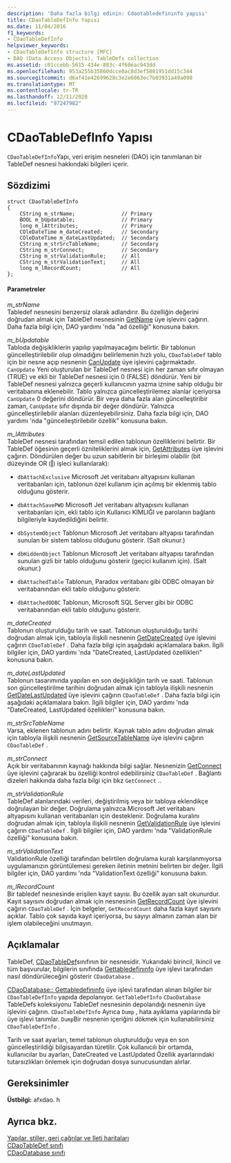 ```yaml
---
description: 'Daha fazla bilgi edinin: Cdaotabledefinınfo yapısı'
title: CDaoTableDefInfo Yapısı
ms.date: 11/04/2016
f1_keywords:
- CDaoTableDefInfo
helpviewer_keywords:
- CDaoTableDefInfo structure [MFC]
- DAO (Data Access Objects), TableDefs collection
ms.assetid: c01ccebb-5615-434e-883c-4f60eac943dd
ms.openlocfilehash: 953a255b35860dcce0ac8d3ef5081951dd15c344
ms.sourcegitcommit: d6af41e42699628c3e2e6063ec7b03931a49a098
ms.translationtype: MT
ms.contentlocale: tr-TR
ms.lasthandoff: 12/11/2020
ms.locfileid: "97247982"
---
```

# <a name="cdaotabledefinfo-structure"></a>CDaoTableDefInfo Yapısı

`CDaoTableDefInfo`Yapı, veri erişim nesneleri (DAO) için tanımlanan bir TableDef nesnesi hakkındaki bilgileri içerir.

## <a name="syntax"></a>Sözdizimi

```
struct CDaoTableDefInfo
{
    CString m_strName;               // Primary
    BOOL m_bUpdatable;               // Primary
    long m_lAttributes;              // Primary
    COleDateTime m_dateCreated;      // Secondary
    COleDateTime m_dateLastUpdated;  // Secondary
    CString m_strSrcTableName;       // Secondary
    CString m_strConnect;            // Secondary
    CString m_strValidationRule;     // All
    CString m_strValidationText;     // All
    long m_lRecordCount;             // All
};
```

#### <a name="parameters"></a>Parametreler

*m_strName*<br/>
Tabledef nesnesini benzersiz olarak adlandırır. Bu özelliğin değerini doğrudan almak için TableDef nesnesinin [GetName](../../mfc/reference/cdaotabledef-class.md#getname) üye işlevini çağırın. Daha fazla bilgi için, DAO yardımı 'nda "ad özelliği" konusuna bakın.

*m_bUpdatable*<br/>
Tabloda değişikliklerin yapılıp yapılmayacağını belirtir. Bir tablonun güncelleştirilebilir olup olmadığını belirlemenin hızlı yolu, `CDaoTableDef` tablo için bir nesne açıp nesnenin [CanUpdate](../../mfc/reference/cdaotabledef-class.md#canupdate) üye işlevini çağırmaktadır. `CanUpdate` Yeni oluşturulan bir TableDef nesnesi için her zaman sıfır olmayan (TRUE) ve ekli bir TableDef nesnesi için 0 (FALSE) döndürür. Yeni bir TableDef nesnesi yalnızca geçerli kullanıcının yazma iznine sahip olduğu bir veritabanına eklenebilir. Tablo yalnızca güncelleştirilemez alanlar içeriyorsa `CanUpdate` 0 değerini döndürür. Bir veya daha fazla alan güncelleştiribir zaman, `CanUpdate` sıfır dışında bir değer döndürür. Yalnızca güncelleştirilebilir alanları düzenleyebilirsiniz. Daha fazla bilgi için, DAO yardımı 'nda "güncelleştirilebilir özellik" konusuna bakın.

*m_lAttributes*<br/>
TableDef nesnesi tarafından temsil edilen tablonun özelliklerini belirtir. Bir TableDef öğesinin geçerli özniteliklerini almak için, [GetAttributes](../../mfc/reference/cdaotabledef-class.md#getattributes) üye işlevini çağırın. Döndürülen değer bu uzun sabitlerin bir birleşimi olabilir (bit düzeyinde OR (**&#124;**) işleci kullanılarak):

- `dbAttachExclusive` Microsoft Jet veritabanı altyapısını kullanan veritabanları için, tablonun özel kullanım için açılmış bir eklenmiş tablo olduğunu gösterir.

- `dbAttachSavePWD` Microsoft Jet veritabanı altyapısını kullanan veritabanları için, ekli tablo için Kullanıcı KIMLIĞI ve parolanın bağlantı bilgileriyle kaydedildiğini belirtir.

- `dbSystemObject` Tablonun Microsoft Jet veritabanı altyapısı tarafından sunulan bir sistem tablosu olduğunu gösterir. (Salt okunur.)

- `dbHiddenObject` Tablonun Microsoft Jet veritabanı altyapısı tarafından sunulan gizli bir tablo olduğunu gösterir (geçici kullanım için). (Salt okunur.)

- `dbAttachedTable` Tablonun, Paradox veritabanı gibi ODBC olmayan bir veritabanından ekli tablo olduğunu gösterir.

- `dbAttachedODBC` Tablonun, Microsoft SQL Server gibi bir ODBC veritabanından ekli tablo olduğunu gösterir.

*m_dateCreated*<br/>
Tablonun oluşturulduğu tarih ve saat. Tablonun oluşturulduğu tarihi doğrudan almak için, tabloyla ilişkili nesnenin [GetDateCreated](../../mfc/reference/cdaotabledef-class.md#getdatecreated) üye işlevini çağırın `CDaoTableDef` . Daha fazla bilgi için aşağıdaki açıklamalara bakın. İlgili bilgiler için, DAO yardımı 'nda "DateCreated, LastUpdated özellikleri" konusuna bakın.

*m_dateLastUpdated*<br/>
Tablonun tasarımında yapılan en son değişikliğin tarih ve saati. Tablonun son güncelleştirilme tarihini doğrudan almak için tabloyla ilişkili nesnenin [GetDateLastUpdated](../../mfc/reference/cdaotabledef-class.md#getdatelastupdated) üye işlevini çağırın `CDaoTableDef` . Daha fazla bilgi için aşağıdaki açıklamalara bakın. İlgili bilgiler için, DAO yardımı 'nda "DateCreated, LastUpdated özellikleri" konusuna bakın.

*m_strSrcTableName*<br/>
Varsa, eklenen tablonun adını belirtir. Kaynak tablo adını doğrudan almak için tabloyla ilişkili nesnenin [GetSourceTableName](../../mfc/reference/cdaotabledef-class.md#getsourcetablename) üye işlevini çağırın `CDaoTableDef` .

*m_strConnect*<br/>
Açık bir veritabanının kaynağı hakkında bilgi sağlar. Nesnenizin [GetConnect](../../mfc/reference/cdaotabledef-class.md#getconnect) üye işlevini çağırarak bu özelliği kontrol edebilirsiniz `CDaoTableDef` . Bağlantı dizeleri hakkında daha fazla bilgi için bkz `GetConnect` ..

*m_strValidationRule*<br/>
TableDef alanlarındaki verileri, değiştirilmiş veya bir tabloya eklendikçe doğrulayan bir değer. Doğrulama yalnızca Microsoft Jet veritabanı altyapısını kullanan veritabanları için desteklenir. Doğrulama kuralını doğrudan almak için, tabloyla ilişkili nesnenin [GetValidationRule](../../mfc/reference/cdaotabledef-class.md#getvalidationrule) üye işlevini çağırın `CDaoTableDef` . İlgili bilgiler için, DAO yardımı 'nda "ValidationRule özelliği" konusuna bakın.

*m_strValidationText*<br/>
ValidationRule özelliği tarafından belirtilen doğrulama kuralı karşılanmıyorsa uygulamanızın görüntülemesi gereken iletinin metnini belirten bir değer. İlgili bilgiler için, DAO yardımı 'nda "ValidationText özelliği" konusuna bakın.

*m_lRecordCount*<br/>
Bir tabledef nesnesinde erişilen kayıt sayısı. Bu özellik ayarı salt okunurdur. Kayıt sayısını doğrudan almak için nesnesinin [GetRecordCount](../../mfc/reference/cdaotabledef-class.md#getrecordcount) üye işlevini çağırın `CDaoTableDef` . İçin belgeler, `GetRecordCount` daha fazla kayıt sayısını açıklar. Tablo çok sayıda kayıt içeriyorsa, bu sayıyı almanın zaman alan bir işlem olabileceğini unutmayın.

## <a name="remarks"></a>Açıklamalar

TableDef, [CDaoTableDef](../../mfc/reference/cdaotabledef-class.md)sınıfının bir nesnesidir. Yukarıdaki birincil, Ikincil ve tüm başvurular, bilgilerin sınıfında [Gettabledefinınfo](../../mfc/reference/cdaodatabase-class.md#gettabledefinfo) üye işlevi tarafından nasıl döndürüleceğini gösterir `CDaoDatabase` .

[CDaoDatabase:: Gettabledefinınfo](../../mfc/reference/cdaodatabase-class.md#gettabledefinfo) üye işlevi tarafından alınan bilgiler bir `CDaoTableDefInfo` yapıda depolanıyor. `GetTableDefInfo` `CDaoDatabase` TableDefs koleksiyonu TableDef nesnesinin depolandığı nesnenin üye işlevini çağırın. `CDaoTableDefInfo` Ayrıca `Dump` , hata ayıklama yapılarında bir üye işlevi tanımlar. `Dump`Bir nesnenin içeriğini dökmek için kullanabilirsiniz `CDaoTableDefInfo` .

Tarih ve saat ayarları, temel tablonun oluşturulduğu veya en son güncelleştirildiği bilgisayardan türetilir. Çok kullanıcılı bir ortamda, kullanıcılar bu ayarları, DateCreated ve LastUpdated Özellik ayarlarındaki tutarsızlıkları önlemek için doğrudan dosya sunucusundan alırlar.

## <a name="requirements"></a>Gereksinimler

**Üstbilgi:** afxdao. h

## <a name="see-also"></a>Ayrıca bkz.

[Yapılar, stiller, geri çağrılar ve Ileti haritaları](../../mfc/reference/structures-styles-callbacks-and-message-maps.md)<br/>
[CDaoTableDef sınıfı](../../mfc/reference/cdaotabledef-class.md)<br/>
[CDaoDatabase sınıfı](../../mfc/reference/cdaodatabase-class.md)
